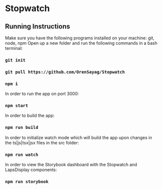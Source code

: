 # Stopwatch

## Running Instructions

Make sure you have the following programs installed on your machine: git, node, npm
Open up a new folder and run the following commands in a bash terminal:

### `git init`
### `git pull https://github.com/OrenSayag/Stopwatch`
### `npm i`

In order to run the app on port 3000:
### `npm start`

In order to build the app:
### `npm run build`

In order to initialize watch mode which will build the app upon changes in the ts|js|tsx|jsx files in the src folder:
### `npm run watch`

In order to view the Storybook dashboard with the Stopwatch and LapsDisplay components:
### `npm run storybook`
